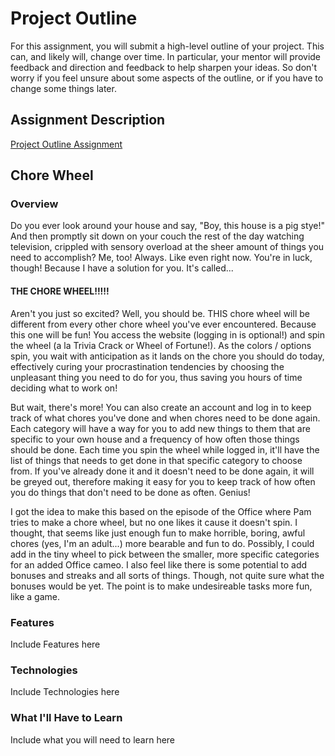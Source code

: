 # Project Outline
For this assignment, you will submit a high-level outline of your project. This can, and likely will, change over time. In particular, your mentor will provide feedback and direction and feedback to help sharpen your ideas. So don't worry if you feel unsure about some aspects of the outline, or if you have to change some things later.

## Assignment Description
[Project Outline Assignment](https://education.launchcode.org/liftoff/assignments/project-outline/)

## Chore Wheel

### Overview
Do you ever look around your house and say, "Boy, this house is a pig stye!" And then promptly sit down on your couch the rest of the day watching television, crippled with sensory overload at the sheer amount of things you need to accomplish? Me, too! Always. Like even right now. You're in luck, though! Because I have a solution for you. It's called...

#### THE CHORE WHEEL!!!!!

Aren't you just so excited? Well, you should be. THIS chore wheel will be different from every other chore wheel you've ever encountered. Because this one will be fun! You access the website (logging in is optional!) and spin the wheel (a la Trivia Crack or Wheel of Fortune!). As the colors / options spin, you wait with anticipation as it lands on the chore you should do today, effectively curing your procrastination tendencies by choosing the unpleasant thing you need to do for you, thus saving you hours of time deciding what to work on!

But wait, there's more! You can also create an account and log in to keep track of what chores you've done and when chores need to be done again. Each category will have a way for you to add new things to them that are specific to your own house and a frequency of how often those things should be done. Each time you spin the wheel while logged in, it'll have the list of things that needs to get done in that specific category to choose from. If you've already done it and it doesn't need to be done again, it will be greyed out, therefore making it easy for you to keep track of how often you do things that don't need to be done as often. Genius!

I got the idea to make this based on the episode of the Office where Pam tries to make a chore wheel, but no one likes it cause it doesn't spin. I thought, that seems like just enough fun to make horrible, boring, awful chores (yes, I'm an adult...) more bearable and fun to do. Possibly, I could add in the tiny wheel to pick between the smaller, more specific categories for an added Office cameo. I also feel like there is some potential to add bonuses and streaks and all sorts of things. Though, not quite sure what the bonuses would be yet. The point is to make undesireable tasks more fun, like a game.

### Features
Include Features here
### Technologies
Include Technologies here

### What I'll Have to Learn
Include what you will need to learn here
